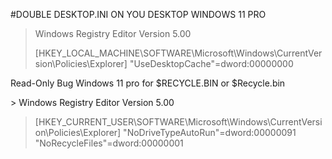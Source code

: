
#DOUBLE DESKTOP.INI ON YOU DESKTOP WINDOWS 11 PRO

>


> Windows Registry Editor Version 5.00
>
> [HKEY_LOCAL_MACHINE\SOFTWARE\Microsoft\Windows\CurrentVersion\Policies\Explorer]
> "UseDesktopCache"=dword:00000000

Read-Only Bug Windows 11 pro for $RECYCLE.BIN or $Recycle.bin

﻿> Windows Registry Editor Version 5.00

> [HKEY_CURRENT_USER\SOFTWARE\Microsoft\Windows\CurrentVersion\Policies\Explorer]
> "NoDriveTypeAutoRun"=dword:00000091
> "NoRecycleFiles"=dword:00000001
